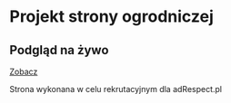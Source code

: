 # Projekt strony ogrodniczej



## Podgląd na żywo
[Zobacz](https://strona-rekrutacja.ct8.pl/)

Strona wykonana w celu rekrutacyjnym dla adRespect.pl
